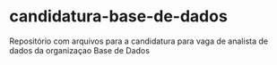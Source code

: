 # candidatura-base-de-dados

Repositório com arquivos para a candidatura para vaga de analista de dados da organizaçao Base de Dados
